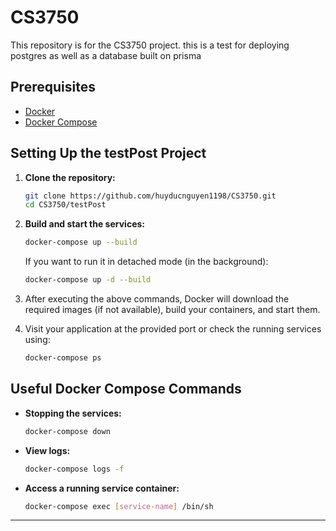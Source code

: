 # CS3750

This repository is for the CS3750 project. this is a test for deploying postgres as well as a database built on prisma

## Prerequisites

- [Docker](https://www.docker.com/get-started)
- [Docker Compose](https://docs.docker.com/compose/install/)

## Setting Up the testPost Project

1. **Clone the repository:**
    ```bash
    git clone https://github.com/huyducnguyen1198/CS3750.git
    cd CS3750/testPost
    ```

2. **Build and start the services:**
    ```bash
    docker-compose up --build
    ```

    If you want to run it in detached mode (in the background):
    ```bash
    docker-compose up -d --build
    ```

3. After executing the above commands, Docker will download the required images (if not available), build your containers, and start them.

4. Visit your application at the provided port or check the running services using:
    ```bash
    docker-compose ps
    ```

## Useful Docker Compose Commands

- **Stopping the services:**
    ```bash
    docker-compose down
    ```

- **View logs:**
    ```bash
    docker-compose logs -f
    ```

- **Access a running service container:**
    ```bash
    docker-compose exec [service-name] /bin/sh
    ```

---

